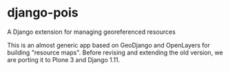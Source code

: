 # django-pois
A Django extension for managing georeferenced resources

This is an almost generic app based on GeoDjango and OpenLayers for building "resource maps".
Before revising and extending the old version, we are porting it to Plone 3 and Django 1.11.
